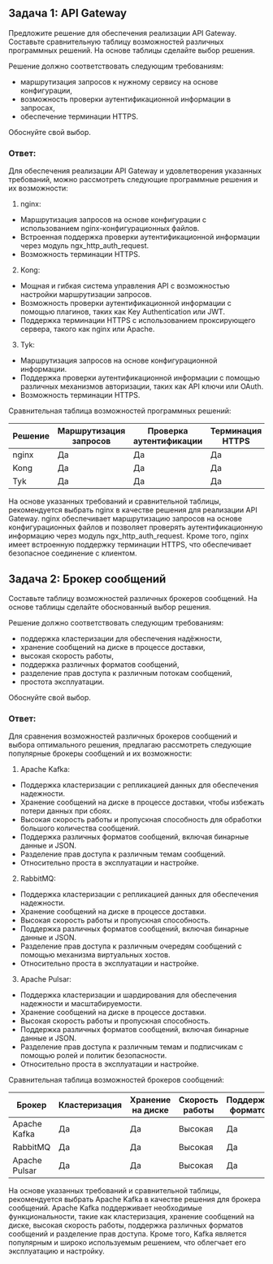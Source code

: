 
## Задача 1: API Gateway 

Предложите решение для обеспечения реализации API Gateway. Составьте сравнительную таблицу возможностей различных программных решений. На основе таблицы сделайте выбор решения.

Решение должно соответствовать следующим требованиям:
- маршрутизация запросов к нужному сервису на основе конфигурации,
- возможность проверки аутентификационной информации в запросах,
- обеспечение терминации HTTPS.

Обоснуйте свой выбор.

### Ответ:

Для обеспечения реализации API Gateway и удовлетворения указанных требований, можно рассмотреть следующие программные решения и их возможности:

1. nginx:
- Маршрутизация запросов на основе конфигурации с использованием nginx-конфигурационных файлов.
- Встроенная поддержка проверки аутентификационной информации через модуль ngx_http_auth_request.
- Возможность терминации HTTPS.

2. Kong:
- Мощная и гибкая система управления API с возможностью настройки маршрутизации запросов.
- Возможность проверки аутентификационной информации с помощью плагинов, таких как Key Authentication или JWT.
- Поддержка терминации HTTPS с использованием проксирующего сервера, такого как nginx или Apache.

3. Tyk:
- Маршрутизация запросов на основе конфигурационной информации.
- Поддержка проверки аутентификационной информации с помощью различных механизмов авторизации, таких как API ключи или OAuth.
- Возможность терминации HTTPS.

Сравнительная таблица возможностей программных решений:

| Решение | Маршрутизация запросов | Проверка аутентификации | Терминация HTTPS |
|---------|------------------------|-------------------------|------------------|
| nginx   | Да                     | Да                      | Да               |
| Kong    | Да                     | Да                      | Да               |
| Tyk     | Да                     | Да                      | Да               |

На основе указанных требований и сравнительной таблицы, рекомендуется выбрать nginx в качестве решения для реализации API Gateway. nginx обеспечивает маршрутизацию запросов на основе конфигурационных файлов и позволяет проверять аутентификационную информацию через модуль ngx_http_auth_request. Кроме того, nginx имеет встроенную поддержку терминации HTTPS, что обеспечивает безопасное соединение с клиентом.

## Задача 2: Брокер сообщений

Составьте таблицу возможностей различных брокеров сообщений. На основе таблицы сделайте обоснованный выбор решения.

Решение должно соответствовать следующим требованиям:
- поддержка кластеризации для обеспечения надёжности,
- хранение сообщений на диске в процессе доставки,
- высокая скорость работы,
- поддержка различных форматов сообщений,
- разделение прав доступа к различным потокам сообщений,
- простота эксплуатации.

Обоснуйте свой выбор.

### Ответ:

Для сравнения возможностей различных брокеров сообщений и выбора оптимального решения, предлагаю рассмотреть следующие популярные брокеры сообщений и их возможности:

1. Apache Kafka:
- Поддержка кластеризации с репликацией данных для обеспечения надежности.
- Хранение сообщений на диске в процессе доставки, чтобы избежать потери данных при сбоях.
- Высокая скорость работы и пропускная способность для обработки большого количества сообщений.
- Поддержка различных форматов сообщений, включая бинарные данные и JSON.
- Разделение прав доступа к различным темам сообщений.
- Относительно проста в эксплуатации и настройке.

2. RabbitMQ:
- Поддержка кластеризации с репликацией данных для обеспечения надежности.
- Хранение сообщений на диске в процессе доставки.
- Высокая скорость работы и пропускная способность.
- Поддержка различных форматов сообщений, включая бинарные данные и JSON.
- Разделение прав доступа к различным очередям сообщений с помощью механизма виртуальных хостов.
- Относительно проста в эксплуатации и настройке.

3. Apache Pulsar:
- Поддержка кластеризации и шардирования для обеспечения надежности и масштабируемости.
- Хранение сообщений на диске в процессе доставки.
- Высокая скорость работы и пропускная способность.
- Поддержка различных форматов сообщений, включая бинарные данные и JSON.
- Разделение прав доступа к различным темам и подписчикам с помощью ролей и политик безопасности.
- Относительно проста в эксплуатации и настройке.

Сравнительная таблица возможностей брокеров сообщений:

| Брокер        | Кластеризация | Хранение на диске | Скорость работы | Поддержка форматов | Разделение прав | Простота эксплуатации |
|---------------|---------------|-------------------|-----------------|--------------------|-----------------|-----------------------|
| Apache Kafka  | Да            | Да                | Высокая         | Да                 | Да              | Да                    |
| RabbitMQ      | Да            | Да                | Высокая         | Да                 | Да              | Да                    |
| Apache Pulsar | Да            | Да                | Высокая         | Да                 | Да              | Да                    |

На основе указанных требований и сравнительной таблицы, рекомендуется выбрать Apache Kafka в качестве решения для брокера сообщений. Apache Kafka поддерживает необходимые функциональности, такие как кластеризация, хранение сообщений на диске, высокая скорость работы, поддержка различных форматов сообщений и разделение прав доступа. Кроме того, Kafka является популярным и широко используемым решением, что облегчает его эксплуатацию и настройку.